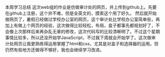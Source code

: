 本周学习总结
这次web组的作业是仿做审计处的网页，并上传到github上。先要在github上注册，这个并不难，但是全英文的，摸索这个用了好久。 然后就开始做网页了，暑假已经做过学校办公室的网页，这个审计处比学校办公室简单些，再加上有做上个网页的经验，这次做得比较轻松，布局，盒子都事先都规划好了，不会像上次那样后来再杂乱无章的修改，这次代码写的比较清晰明了。不过这个星期事情比较多，所以还没开始学JavaScript，不过我下周就会开始学了。这次做审计处网页让我更熟练得运用掌握了html和css，尤其是对盒子和选择器的运用。但仍然有些地方还做得不够好，我也会继续学习改进。
